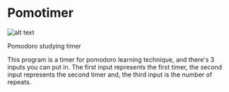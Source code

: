 # Pomotimer
![alt text](https://media.discordapp.net/attachments/1016569899340025887/1130181577427660841/image.png)

<p>Pomodoro studying timer</p>
<p>This program is a timer for pomodoro learning technique, and there's 3 inputs you can put in. The first input represents the first timer, the second input represents the second timer and, the third input is the number of repeats.</p>


